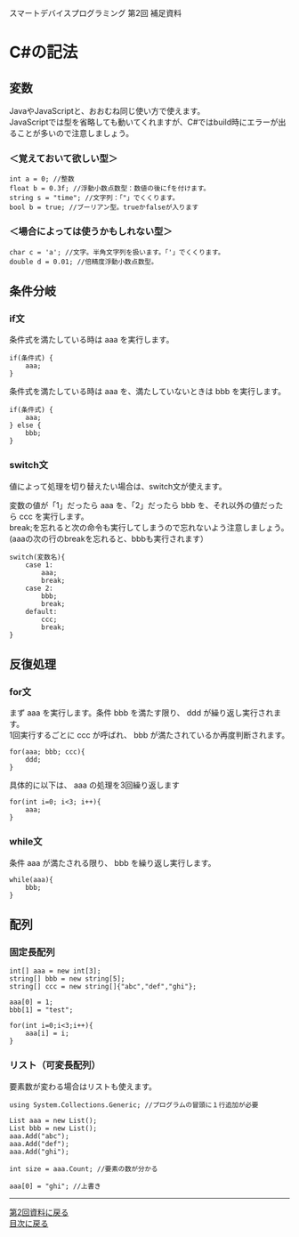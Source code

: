 スマートデバイスプログラミング 第2回 補足資料
# C#の記法

## 変数
JavaやJavaScriptと、おおむね同じ使い方で使えます。  
JavaScriptでは型を省略しても動いてくれますが、C#ではbuild時にエラーが出ることが多いので注意しましょう。

### ＜覚えておいて欲しい型＞

    int a = 0; //整数
    float b = 0.3f; //浮動小数点数型：数値の後にfを付けます。
    string s = "time"; //文字列：「"」でくくります。
    bool b = true; //ブーリアン型。trueかfalseが入ります

### ＜場合によっては使うかもしれない型＞

    char c = 'a'; //文字。半角文字列を扱います。「'」でくくります。
    double d = 0.01; //倍精度浮動小数点数型。

## 条件分岐

### if文

条件式を満たしている時は aaa を実行します。

    if(条件式) {
        aaa;
    }

条件式を満たしている時は aaa を、満たしていないときは bbb を実行します。
    
    if(条件式) {
        aaa;
    } else {
        bbb;
    }

### switch文

値によって処理を切り替えたい場合は、switch文が使えます。

変数の値が「1」だったら aaa を、「2」だったら bbb を、それ以外の値だったら ccc を実行します。  
break;を忘れると次の命令も実行してしまうので忘れないよう注意しましょう。(aaaの次の行のbreakを忘れると、bbbも実行されます）

    switch(変数名){
        case 1:
            aaa;
            break;
        case 2:
            bbb;
            break;
        default:
            ccc;
            break;
    }

## 反復処理

### for文

まず aaa を実行します。条件 bbb を満たす限り、 ddd が繰り返し実行されます。  
1回実行するごとに ccc が呼ばれ、 bbb が満たされているか再度判断されます。

    for(aaa; bbb; ccc){
        ddd;
    }
    
具体的に以下は、 aaa の処理を3回繰り返します
    
    for(int i=0; i<3; i++){
        aaa;
    }

### while文

条件 aaa が満たされる限り、 bbb を繰り返し実行します。

    while(aaa){
        bbb;
    }

## 配列

### 固定長配列

    int[] aaa = new int[3];
    string[] bbb = new string[5];
    string[] ccc = new string[]{"abc","def","ghi"};
    
    aaa[0] = 1;
    bbb[1] = "test";
    
    for(int i=0;i<3;i++){
        aaa[i] = i;
    }

### リスト（可変長配列）

要素数が変わる場合はリストも使えます。

    using System.Collections.Generic; //プログラムの冒頭に１行追加が必要
    
    List aaa = new List();
    List bbb = new List();
    aaa.Add("abc");
    aaa.Add("def");
    aaa.Add("ghi");
    
    int size = aaa.Count; //要素の数が分かる
    
    aaa[0] = "ghi"; //上書き
---
[第2回資料に戻る](/k02.md)  
[目次に戻る](/README.md#授業テキスト)
